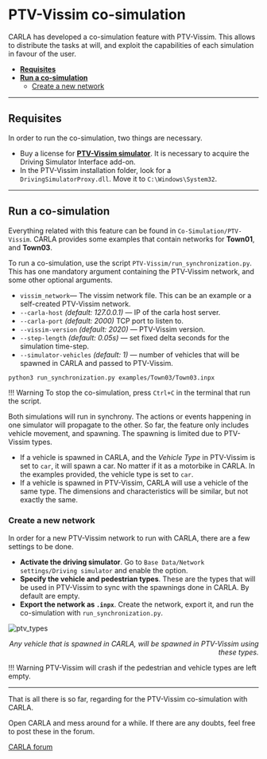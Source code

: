 # PTV-Vissim co-simulation

CARLA has developed a co-simulation feature with PTV-Vissim. This allows to distribute the tasks at will, and exploit the capabilities of each simulation in favour of the user.  

*   [__Requisites__](#requisites)  
*   [__Run a co-simulation__](#run-the-co-simulation)  
	*   [Create a new network](#create-a-new-network)  

---
## Requisites

In order to run the co-simulation, two things are necessary.  

*   Buy a license for [__PTV-Vissim simulator__](https://www.ptvgroup.com/en/solutions/products/ptv-vissim/). It is necessary to acquire the Driving Simulator Interface add-on.  
*   In the PTV-Vissim installation folder, look for a `DrivingSimulatorProxy.dll`. Move it to `C:\Windows\System32`. 

---
## Run a co-simulation

Everything related with this feature can be found in `Co-Simulation/PTV-Vissim`. CARLA provides some examples that contain networks for __Town01__, and __Town03__.  

To run a co-simulation, use the script `PTV-Vissim/run_synchronization.py`. This has one mandatory argument containing the PTV-Vissim network, and some other optional arguments.  

*   `vissim_network`— The vissim network file. This can be an example or a self-created PTV-Vissim network.  
*   `--carla-host` *(default: 127.0.0.1)* — IP of the carla host server.  
*   `--carla-port` *(default: 2000)*  TCP port to listen to.  
*   `--vissim-version` *(default: 2020)* — PTV-Vissim version.  
*   `--step-length` *(default: 0.05s)* — set fixed delta seconds for the simulation time-step.  
*   `--simulator-vehicles` *(default: 1)* — number of vehicles that will be spawned in CARLA and passed to PTV-Vissim.  

```sh
python3 run_synchronization.py examples/Town03/Town03.inpx
```
!!! Warning
    To stop the co-simulation, press `Ctrl+C` in the terminal that run the script.  

Both simulations will run in synchrony. The actions or events happening in one simulator will propagate to the other. So far, the feature only includes vehicle movement, and spawning. The spawning is limited due to PTV-Vissim types.  
*   If a vehicle is spawned in CARLA, and the *Vehicle Type* in PTV-Vissim is set to `car`, it will spawn a car. No matter if it as a motorbike in CARLA. In the examples provided, the vehicle type is set to `car`.  
*   If a vehicle is spawned in PTV-Vissim, CARLA will use a vehicle of the same type. The dimensions and characteristics will be similar, but not exactly the same.  

### Create a new network 

In order for a new PTV-Vissim network to run with CARLA, there are a few settings to be done.  

* __Activate the driving simulator__. Go to `Base Data/Network settings/Driving simulator` and enable the option.  
* __Specify the vehicle and pedestrian types__. These are the types that will be used in PTV-Vissim to sync with the spawnings done in CARLA. By default are empty.  
* __Export the network as `.inpx`__. Create the network, export it, and run the co-simulation with `run_synchronization.py`.  

![ptv_types](img/ptv_types.jpg)
<div style="text-align: right"><i>Any vehicle that is spawned in CARLA, will be spawned in PTV-Vissim using these types.</i></div>

!!! Warning
    PTV-Vissim will crash if the pedestrian and vehicle types are left empty. 

---

That is all there is so far, regarding for the PTV-Vissim co-simulation with CARLA. 

Open CARLA and mess around for a while. If there are any doubts, feel free to post these in the forum. 

<div class="build-buttons">
<p>
<a href="https://github.com/carla-simulator/carla/discussions/" target="_blank" class="btn btn-neutral" title="Go to the CARLA forum">
CARLA forum</a>
</p>
</div>